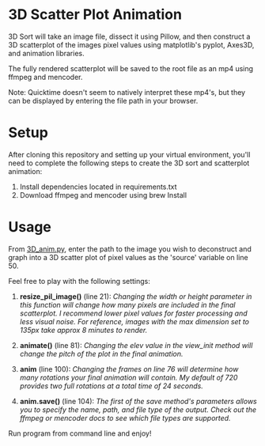 # 3D Scatter Plot Animation

3D Sort will take an image file, dissect it using Pillow, and then construct a 3D scatterplot of the images pixel values using matplotlib's pyplot, Axes3D, and animation libraries.

The fully rendered scatterplot will be saved to the root file as an mp4 using ffmpeg and mencoder.

Note: Quicktime doesn't seem to natively interpret these mp4's, but they can be displayed by entering the file path in your browser.

# Setup

After cloning this repository and setting up your virtual environment, you'll need to complete the following steps to create the 3D sort and scatterplot animation:

  1. Install dependencies located in requirements.txt
  2. Download ffmpeg and mencoder using brew Install

# Usage

From [3D_anim.py](/3D_anim.py), enter the path to the image you wish to deconstruct and graph into a 3D scatter plot of pixel values as the 'source' variable on line 50.

Feel free to play with the following settings:

  1. **resize_pil_image()** (line 21):
    *Changing the width or height parameter in this function will change how many pixels are included in the final scatterplot. I recommend lower pixel values for faster processing and less visual noise. For reference, images with the max dimension set to 135px take approx 8 minutes to render.*

  2. **animate()** (line 81):
    *Changing the elev value in the view_init method will change the pitch of the plot in the final animation.*

  3. **anim** (line 100):
    *Changing the frames on line 76 will determine how many rotations your final animation will contain. My default of 720 provides two full rotations at a total time of 24 seconds.*

  4. **anim.save()** (line 104):
    *The first of the save method's parameters allows you to specify the name, path, and file type of the output. Check out the ffmpeg or mencoder docs to see which file types are supported.*

Run program from command line and enjoy!
